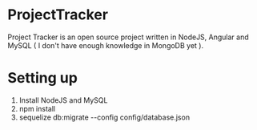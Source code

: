 # ProjectTracker

Project Tracker is an open source project written in NodeJS, Angular and MySQL ( I don't have enough knowledge in MongoDB yet ).

Setting up
===============
1. Install NodeJS and MySQL
2. npm install
3. sequelize db:migrate --config config/database.json
